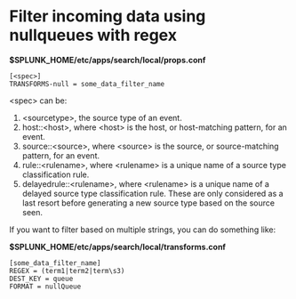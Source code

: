 # Filter incoming data using nullqueues with regex

**$SPLUNK_HOME/etc/apps/search/local/props.conf**
```
[<spec>]
TRANSFORMS-null = some_data_filter_name
```
\<spec\> can be:
1. \<sourcetype\>, the source type of an event.
2. host::\<host\>, where \<host\> is the host, or host-matching pattern, for an
                 event.
3. source::\<source\>, where \<source\> is the source, or source-matching
                     pattern, for an event.
4. rule::\<rulename\>, where \<rulename\> is a unique name of a source type
                     classification rule.
5. delayedrule::\<rulename\>, where \<rulename\> is a unique name of a delayed
                            source type classification rule.
                            These are only considered as a last resort
                            before generating a new source type based on the
                            source seen.



If you want to filter based on multiple strings, you can do something like:

**$SPLUNK_HOME/etc/apps/search/local/transforms.conf**
```
[some_data_filter_name]
REGEX = (term1|term2|term\s3)
DEST_KEY = queue
FORMAT = nullQueue
```